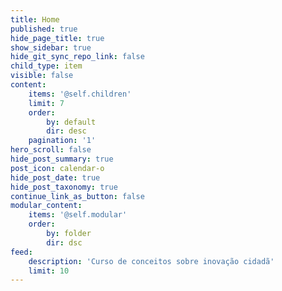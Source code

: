 ```yaml
---
title: Home
published: true
hide_page_title: true
show_sidebar: true
hide_git_sync_repo_link: false
child_type: item
visible: false
content:
    items: '@self.children'
    limit: 7
    order:
        by: default
        dir: desc
    pagination: '1'
hero_scroll: false
hide_post_summary: true
post_icon: calendar-o
hide_post_date: true
hide_post_taxonomy: true
continue_link_as_button: false
modular_content:
    items: '@self.modular'
    order:
        by: folder
        dir: dsc
feed:
    description: 'Curso de conceitos sobre inovação cidadã'
    limit: 10
---
```


